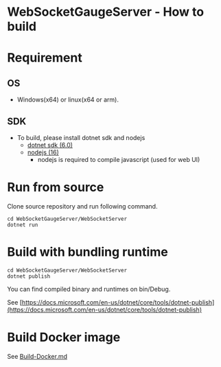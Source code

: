 # WebSocketGaugeServer - How to build

# Requirement
## OS
* Windows(x64) or linux(x64 or arm).

## SDK
* To build, please install dotnet sdk and nodejs
    * [dotnet sdk (6.0)](https://dotnet.microsoft.com/)
    * [nodejs (16)](https://nodejs.org/ja/)
        * nodejs is required to compile javascript (used for web UI)

# Run from source
Clone source repository and run following command.

```
cd WebSocketGaugeServer/WebSocketServer
dotnet run
```

# Build with bundling runtime
```
cd WebSocketGaugeServer/WebSocketServer
dotnet publish
```
You can find compiled binary and runtimes on bin/Debug.

See [https://docs.microsoft.com/en-us/dotnet/core/tools/dotnet-publish](https://docs.microsoft.com/en-us/dotnet/core/tools/dotnet-publish)

# Build Docker image
See [Build-Docker.md](Build-Docker.md)






